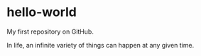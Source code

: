 # hello-world
My first repository on GitHub.

In life, an infinite variety of things can happen at any given time.
